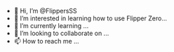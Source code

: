 - 👋 Hi, I’m @FlippersSS
- 👀 I’m interested in learning how to use Flipper Zero...
- 🌱 I’m currently learning ...
- 💞️ I’m looking to collaborate on ...
- 📫 How to reach me ...

<!---
FlippersSS/FlippersSS is a ✨ special ✨ repository because its `README.md` (this file) appears on your GitHub profile.
You can click the Preview link to take a look at your changes.
--->

